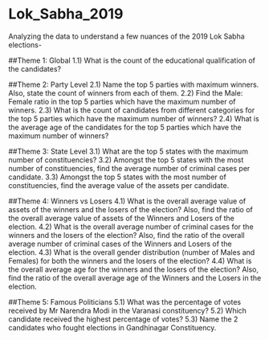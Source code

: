 # Lok_Sabha_2019

Analyzing the data to understand a few nuances of the 2019 Lok Sabha elections-

##Theme 1: Global
1.1) What is the count of the educational qualification of the candidates?

##Theme 2: Party Level
2.1) Name the top 5 parties with maximum winners. Also, state the count of winners from each of them.
2.2) Find the Male: Female ratio in the top 5 parties which have the maximum number of winners.
2.3) What is the count of candidates from different categories for the top 5 parties which have the maximum number of winners?
2.4) What is the average age of the candidates for the top 5 parties which have the maximum number of winners?

##Theme 3: State Level
3.1) What are the top 5 states with the maximum number of constituencies?
3.2) Amongst the top 5 states with the most number of constituencies, find the average number of criminal cases per candidate.
3.3) Amongst the top 5 states with the most number of constituencies, find the average value of the assets per candidate.

##Theme 4: Winners vs Losers
4.1) What is the overall average value of assets of the winners and the losers of the election? Also, find the ratio of the overall average value of assets of the Winners and Losers of the election.
4.2) What is the overall average number of criminal cases for the winners and the losers of the election? Also, find the ratio of the overall average number of criminal cases of the Winners and Losers of the election.
4.3) What is the overall gender distribution (number of Males and Females) for both the winners and the losers of the election?
4.4) What is the overall average age for the winners and the losers of the election? Also, find the ratio of the overall average age of the Winners and the Losers in the election.

##Theme 5: Famous Politicians
5.1) What was the percentage of votes received by Mr Narendra Modi in the Varanasi constituency?
5.2) Which candidate received the highest percentage of votes?
5.3) Name the 2 candidates who fought elections in Gandhinagar Constituency.
